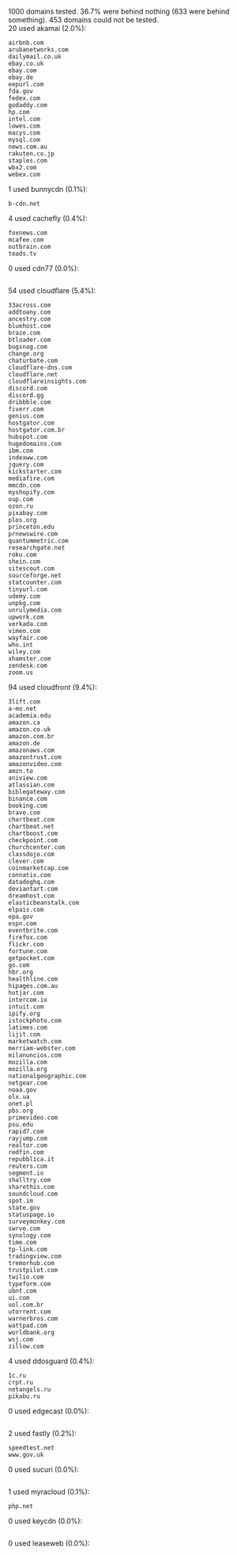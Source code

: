 1000 domains tested. 36.7% were behind nothing (633 were behind something). 453 domains could not be tested.<br>
20 used akamai (2.0%):
```
airbnb.com
arubanetworks.com
dailymail.co.uk
ebay.co.uk
ebay.com
ebay.de
eepurl.com
fda.gov
fedex.com
godaddy.com
hp.com
intel.com
lowes.com
macys.com
mysql.com
news.com.au
rakuten.co.jp
staples.com
wbx2.com
webex.com
```

1 used bunnycdn (0.1%):
```
b-cdn.net
```

4 used cachefly (0.4%):
```
foxnews.com
mcafee.com
outbrain.com
teads.tv
```

0 used cdn77 (0.0%):
```

```

54 used cloudflare (5.4%):
```
33across.com
addtoany.com
ancestry.com
bluehost.com
braze.com
btloader.com
bugsnag.com
change.org
chaturbate.com
cloudflare-dns.com
cloudflare.net
cloudflareinsights.com
discord.com
discord.gg
dribbble.com
fiverr.com
genius.com
hostgator.com
hostgator.com.br
hubspot.com
hugedomains.com
ibm.com
indexww.com
jquery.com
kickstarter.com
mediafire.com
mmcdn.com
myshopify.com
oup.com
ozon.ru
pixabay.com
plos.org
princeton.edu
prnewswire.com
quantummetric.com
researchgate.net
roku.com
shein.com
sitescout.com
sourceforge.net
statcounter.com
tinyurl.com
udemy.com
unpkg.com
unrulymedia.com
upwork.com
verkada.com
vimeo.com
wayfair.com
who.int
wiley.com
xhamster.com
zendesk.com
zoom.us
```

94 used cloudfront (9.4%):
```
3lift.com
a-mo.net
academia.edu
amazon.ca
amazon.co.uk
amazon.com.br
amazon.de
amazonaws.com
amazontrust.com
amazonvideo.com
amzn.to
aniview.com
atlassian.com
biblegateway.com
binance.com
booking.com
brave.com
chartbeat.com
chartbeat.net
chartboost.com
checkpoint.com
churchcenter.com
classdojo.com
clever.com
coinmarketcap.com
connatix.com
datadoghq.com
deviantart.com
dreamhost.com
elasticbeanstalk.com
elpais.com
epa.gov
espn.com
eventbrite.com
firefox.com
flickr.com
fortune.com
getpocket.com
go.com
hbr.org
healthline.com
hipages.com.au
hotjar.com
intercom.io
intuit.com
ipify.org
istockphoto.com
latimes.com
lijit.com
marketwatch.com
merriam-webster.com
milanuncios.com
mozilla.com
mozilla.org
nationalgeographic.com
netgear.com
noaa.gov
olx.ua
onet.pl
pbs.org
primevideo.com
psu.edu
rapid7.com
rayjump.com
realtor.com
redfin.com
repubblica.it
reuters.com
segment.io
shalltry.com
sharethis.com
soundcloud.com
spot.im
state.gov
statuspage.io
surveymonkey.com
swrve.com
synology.com
time.com
tp-link.com
tradingview.com
tremorhub.com
trustpilot.com
twilio.com
typeform.com
ubnt.com
ui.com
uol.com.br
utorrent.com
warnerbros.com
wattpad.com
worldbank.org
wsj.com
zillow.com
```

4 used ddosguard (0.4%):
```
1c.ru
crpt.ru
netangels.ru
pikabu.ru
```

0 used edgecast (0.0%):
```

```

2 used fastly (0.2%):
```
speedtest.net
www.gov.uk
```

0 used sucuri (0.0%):
```

```

1 used myracloud (0.1%):
```
php.net
```

0 used keycdn (0.0%):
```

```

0 used leaseweb (0.0%):
```

```
